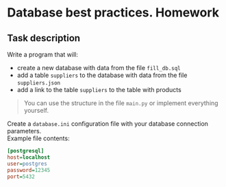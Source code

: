# Database best practices. Homework

## Task description

Write a program that will:
- create a new database with data from the file `fill_db.sql`
- add a table `suppliers` to the database with data from the file `suppliers.json`
- add a link to the table `suppliers` to the table with products

> You can use the structure in the file `main.py` or implement everything yourself.

Create a `database.ini` configuration file with your database connection parameters.
</br>
Example file contents:
```ini
[postgresql]
host=localhost
user=postgres
password=12345
port=5432
```